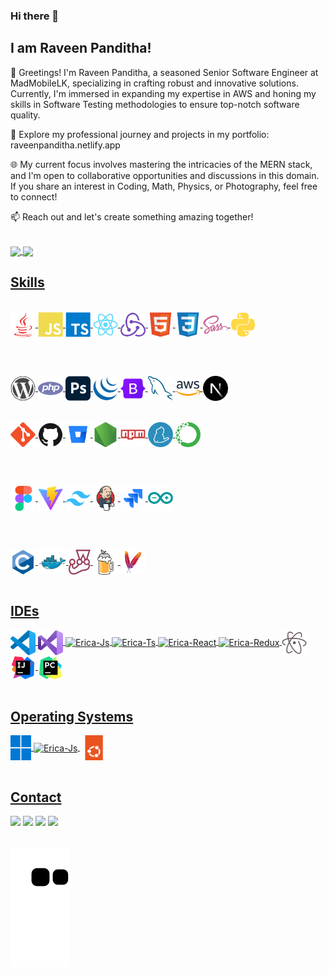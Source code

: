 ### Hi there 👋
## I am Raveen Panditha! 

👋 Greetings! I'm Raveen Panditha, a seasoned Senior Software Engineer at MadMobileLK, specializing in crafting robust and innovative solutions. Currently, I'm immersed in expanding my expertise in AWS and honing my skills in Software Testing methodologies to ensure top-notch software quality.

🚀 Explore my professional journey and projects in my portfolio: raveenpanditha.netlify.app

🌐 My current focus involves mastering the intricacies of the MERN stack, and I'm open to collaborative opportunities and discussions in this domain. If you share an interest in Coding, Math, Physics, or Photography, feel free to connect!

📫 Reach out and let's create something amazing together!

</br>

 <div>
  <a href="https://github.com/RaveenP-glitch">
   <img align="center" height="170" src="https://github-readme-stats.vercel.app/api/top-langs/?username=RaveenP-glitch&layout=compact&langs_count=16&theme=dracula"/>
  <img align="center" src="https://github-readme-stats.vercel.app/api?username=RaveenP-glitch&show_icons=true&theme=dracula&include_all_commits=true&count_private=true&hide=issues"/>
</div>
 
 ## Skills
<div style="display: inline_block" class="skills-container">
 <br>
 <div class="skills-inner-container">
 <img height="40" align="center" alt="Erica-Java" height="30" width="40" src="https://raw.githubusercontent.com/devicons/devicon/master/icons/java/java-plain.svg">

 <img height="40" align="center" alt="Erica-Js" height="30" width="40" src="https://raw.githubusercontent.com/devicons/devicon/master/icons/javascript/javascript-plain.svg">

 <img height="40" align="center" alt="Erica-Ts" height="30" width="40" src="https://raw.githubusercontent.com/devicons/devicon/master/icons/typescript/typescript-plain.svg">

 <img height="40" align="center" alt="Erica-React" height="30" width="40" src="https://raw.githubusercontent.com/devicons/devicon/master/icons/react/react-original.svg">

 <img height="40" align="center" alt="Erica-Redux" height="30" width="40" src="https://raw.githubusercontent.com/devicons/devicon/master/icons/redux/redux-original.svg">

 <img height="40" align="center" alt="Erica-HTML" height="30" width="40" src="https://raw.githubusercontent.com/devicons/devicon/master/icons/html5/html5-original.svg">

 <img height="40" align="center" alt="Erica-CSS" height="30" width="40" src="https://raw.githubusercontent.com/devicons/devicon/master/icons/css3/css3-original.svg">

  <img height="40" align="center" alt="Erica-Js" height="30" width="40" src="https://github.com/devicons/devicon/blob/master/icons/sass/sass-original.svg">

 <img height="40" align="center" alt="Erica-Js" height="30" width="40" src="https://raw.githubusercontent.com/devicons/devicon/master/icons/python/python-plain.svg">
</div>

</br></br>

<div class="skills-inner-container">

  <img height="40" align="center" alt="Erica-Js" height="30" width="40" src="https://raw.githubusercontent.com/devicons/devicon/master/icons/wordpress/wordpress-plain.svg">

  <img height="40" align="center" alt="Erica-Js" height="30" width="40" src="https://raw.githubusercontent.com/devicons/devicon/master/icons/php/php-plain.svg">

  <img height="40" align="center" alt="Erica-Js" height="30" width="40" src="https://raw.githubusercontent.com/devicons/devicon/master/icons/photoshop/photoshop-plain.svg">

  <img height="40" align="center" alt="Erica-Js" height="30" width="40" src="https://github.com/devicons/devicon/blob/master/icons/jquery/jquery-original.svg">

  <img height="40" align="center" alt="Erica-Js" height="30" width="40" src="https://github.com/devicons/devicon/blob/master/icons/bootstrap/bootstrap-original.svg">

  <img height="40" align="center" alt="Erica-Js" height="30" width="40" src="https://github.com/devicons/devicon/blob/master/icons/mysql/mysql-original.svg">

  <img height="40" align="center" alt="Erica-Js" height="30" width="40" src="https://github.com/devicons/devicon/blob/master/icons/amazonwebservices/amazonwebservices-original-wordmark.svg">

  <img height="40" align="center" alt="Erica-Js" height="30" width="40" src="https://github.com/devicons/devicon/blob/master/icons/nextjs/nextjs-original.svg">
</div>
</br></br> 

<div class="skills-inner-container">

   <img height="40" align="center" alt="Erica-Js" height="30" width="40" src="https://github.com/devicons/devicon/blob/master/icons/git/git-original.svg">

   <img height="40" align="center" alt="Erica-Js" height="30" width="40" src="https://github.com/devicons/devicon/blob/master/icons/github/github-original.svg">

   <img height="40" align="center" alt="Erica-Js" height="30" width="40" src="https://github.com/devicons/devicon/blob/master/icons/bitbucket/bitbucket-original.svg">

   <img height="40" align="center" alt="Erica-Js" height="30" width="40" src="https://github.com/devicons/devicon/blob/master/icons/nodejs/nodejs-original.svg">

   <img height="40" align="center" alt="Erica-Js" height="30" width="40" src="https://github.com/devicons/devicon/blob/master/icons/npm/npm-original-wordmark.svg">

   <img height="40" align="center" alt="Erica-Js" height="30" width="40" src="https://github.com/devicons/devicon/blob/master/icons/yarn/yarn-original.svg">

   <img height="40" align="center" alt="Erica-Js" height="30" width="40" src="https://github.com/devicons/devicon/blob/master/icons/anaconda/anaconda-original.svg">
 </div>
    
</br></br>
  
  <div class="skills-inner-container">

   <img height="40" align="center" alt="Erica-Js" height="30" width="40" src="https://github.com/devicons/devicon/blob/master/icons/figma/figma-original.svg">

   <img height="40" align="center" alt="Erica-Js" height="30" width="40" src="https://github.com/devicons/devicon/blob/master/icons/vitejs/vitejs-original.svg">

   <img height="40" align="center" alt="Erica-Js" height="30" width="40" src="https://github.com/devicons/devicon/blob/master/icons/tailwindcss/tailwindcss-original.svg"> 

   <img height="40" align="center" alt="Erica-Js" height="30" width="40" src="https://github.com/devicons/devicon/blob/master/icons/jenkins/jenkins-original.svg">

   <img height="40" align="center" alt="Erica-Js" height="30" width="40" src="https://github.com/devicons/devicon/blob/master/icons/jira/jira-original.svg">

   <img height="40" align="center" alt="Erica-Js" height="30" width="40" src="https://github.com/devicons/devicon/blob/master/icons/arduino/arduino-original.svg">
  </div>
  
  </br></br>
  
  <div class="skills-inner-container">

   <img height="40" align="center" alt="Erica-Js" height="30" width="40" src="https://github.com/devicons/devicon/blob/master/icons/c/c-original.svg">

   <img height="40" align="center" alt="Erica-Js" height="45" width="45" src="https://github.com/devicons/devicon/blob/master/icons/docker/docker-original.svg">

   <img height="40" align="center" alt="Erica-Js" height="30" width="35" src="https://github.com/devicons/devicon/blob/master/icons/jest/jest-plain.svg">

   <img height="40" align="center" alt="Erica-Js" height="30" width="40" src="https://github.com/devicons/devicon/blob/master/icons/homebrew/homebrew-original.svg"> 

   <img height="40" align="center" alt="Erica-Js" height="30" width="40" src="https://github.com/devicons/devicon/blob/master/icons/maven/maven-original.svg">
  </div>

</div>
  
</br>

## IDEs
<div style="display: inline_block" class="skills-container">
  <img height="40" align="center" alt="Erica-Java" height="30" width="40" src="https://github.com/devicons/devicon/blob/master/icons/vscode/vscode-original.svg">

  <img height="40" align="center" alt="Erica-CSS" height="30" width="40" src="https://github.com/devicons/devicon/blob/master/icons/visualstudio/visualstudio-original.svg">

  <img height="40" align="center" alt="Erica-Js" height="35" width="40" src="https://upload.wikimedia.org/wikipedia/commons/thumb/9/98/Apache_NetBeans_Logo.svg/444px-Apache_NetBeans_Logo.svg.png">

 <img height="40" align="center" alt="Erica-Ts" height="30" width="40" src="https://cdn.freebiesupply.com/logos/large/2x/eclipse-11-logo-svg-vector.svg">

  <img height="40" align="center" alt="Erica-React" height="40" width="40" src="https://upload.wikimedia.org/wikipedia/commons/thumb/3/38/Jupyter_logo.svg/1767px-Jupyter_logo.svg.png">

  <img height="40" align="center" alt="Erica-Redux" height="30" width="40" src="https://upload.wikimedia.org/wikipedia/commons/thumb/6/69/Notepad%2B%2B_Logo.svg/1184px-Notepad%2B%2B_Logo.svg.png">

  <img height="40" align="center" alt="Erica-HTML" height="30" width="40" src="https://github.com/devicons/devicon/blob/master/icons/atom/atom-original.svg">

   <img height="40" align="center" alt="Erica-Js" height="30" width="40" src="https://github.com/devicons/devicon/blob/master/icons/intellij/intellij-original.svg">

  <img height="40" align="center" alt="Erica-Js" height="30" width="40" src="https://github.com/devicons/devicon/blob/master/icons/pycharm/pycharm-original.svg">
</div>

</br>

## Operating Systems
<div style="display: inline_block" class="skills-container">
 
  <img height="40" align="center" alt="Erica-Java" height="33" width="33" src="https://github.com/devicons/devicon/blob/master/icons/windows11/windows11-original.svg">

  <img height="40" align="center" alt="Erica-Js" height="66" width="42" src="https://icons.iconarchive.com/icons/icons8/windows-8/512/Systems-Mac-Os-icon.png">

 <img height="40" align="center" alt="Erica-Ts" height="40" width="45" src="https://github.com/devicons/devicon/blob/master/icons/ubuntu/ubuntu-original.svg">

</div>

</br>

## Contact 
<div> 
  <a href="https://www.linkedin.com/in/raveen-panditha/" target="_blank"><img src="https://img.shields.io/badge/-LinkedIn-%230077B5?style=for-the-badge&logo=linkedin&logoColor=white" target="_blank"></a> 
  <a href="https://x.com/raveen9011234?t=6v4t3Bvfh75bGqPnhm5RnA&s=08" target="_blank"><img src="https://img.shields.io/badge/-Twitter-%23EA4335?style=for-the-badge&logo=twitter&logoColor=white" target="_blank"></a>
  <a href="https://instagram.com/lodiya_labs" target="_blank"><img src="https://img.shields.io/badge/-Instagram-%23E4405F?style=for-the-badge&logo=instagram&logoColor=white" target="_blank"></a>
  <a href = "mailto: raveenpanditha8@gmail.com"><img src="https://img.shields.io/badge/-Gmail-%23333?style=for-the-badge&logo=gmail&logoColor=white" target="_blank"></a>
 </br>
</br>
 
  ![Snake animation](https://github.com/RaveenP-glitch/RaveenP-glitch/blob/output/github-contribution-grid-snake.svg)
 
</div>



